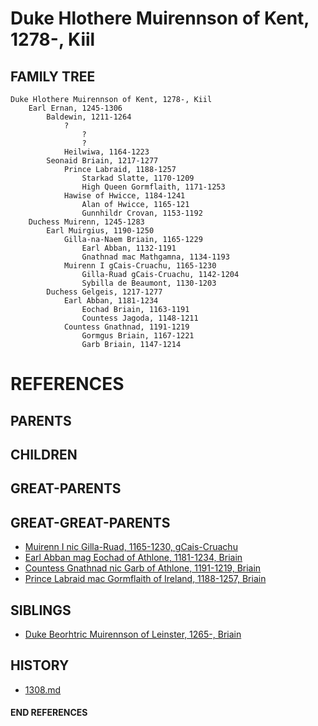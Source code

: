 # Duke Hlothere Muirennson of Kent, 1278-, Kiil

## FAMILY TREE
```
Duke Hlothere Muirennson of Kent, 1278-, Kiil
    Earl Ernan, 1245-1306
        Baldewin, 1211-1264
            ?
                ?
                ?
            Heilwiwa, 1164-1223
        Seonaid Briain, 1217-1277
            Prince Labraid, 1188-1257
                Starkad Slatte, 1170-1209
                High Queen Gormflaith, 1171-1253
            Hawise of Hwicce, 1184-1241
                Alan of Hwicce, 1165-121
                Gunnhildr Crovan, 1153-1192
    Duchess Muirenn, 1245-1283
        Earl Muirgius, 1190-1250
            Gilla-na-Naem Briain, 1165-1229
                Earl Abban, 1132-1191
                Gnathnad mac Mathgamna, 1134-1193
            Muirenn I gCais-Cruachu, 1165-1230
                Gilla-Ruad gCais-Cruachu, 1142-1204
                Sybilla de Beaumont, 1130-1203
        Duchess Gelgeis, 1217-1277
            Earl Abban, 1181-1234
                Eochad Briain, 1163-1191
                Countess Jagoda, 1148-1211
            Countess Gnathnad, 1191-1219
                Gormgus Briain, 1167-1221
                Garb Briain, 1147-1214
```


# REFERENCES

## PARENTS 

## CHILDREN 

## GREAT-PARENTS 

## GREAT-GREAT-PARENTS 
* [Muirenn I nic Gilla-Ruad, 1165-1230, gCais-Cruachu](muirenn_i_nic_gilla-ruad_1165.md)
* [Earl Abban mag Eochad of Athlone, 1181-1234, Briain](abban_mag_eochad_1181.md)
* [Countess Gnathnad nic Garb of Athlone, 1191-1219, Briain](gnathnad_nic_garb_1191.md)
* [Prince Labraid mac Gormflaith of Ireland, 1188-1257, Briain](labraid_mac_gormflaith_1188.md)
## SIBLINGS

* [Duke Beorhtric Muirennson of Leinster, 1265-, Briain](beorhtric_muirennson_1265.md)
 
## HISTORY
* [1308.md](../h/1308.md)

#### END REFERENCES
